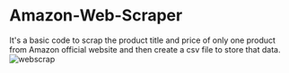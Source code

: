 # Amazon-Web-Scraper
It's a basic code to scrap the product title and price of only one product from Amazon official website and then create a csv file to store that data. 
![webscrap](https://github.com/Uzair20500/Amazon-Web-Scraper/assets/137563487/4319e0d5-50f8-448b-951d-ca612c45dfff)
